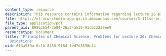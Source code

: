 ```yaml
---
content_type: resource
description: This resource contains information regarding lecture 26 problem.
file: https://ol-ocw-studio-app-qa.s3.amazonaws.com/courses/5-111sc-principles-of-chemical-science-fall-2014/6f3a939a6c1b8f389f84fed7d3598ef4_MIT5_111F14_Lec26Prob.pdf
file_type: application/pdf
parent_uid: 89863654-3b84-26a3-a530-91cb22239ee9
resourcetype: Document
title: 'Principles of Chemical Science, Problems for Lecture 26: Chemical and Biological
  Oxidations'
uid: 6f3a939a-6c1b-8f38-9f84-fed7d3598ef4
---
```

